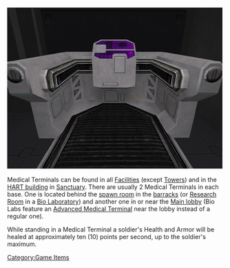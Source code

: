 ![](images/PSScreenShot0281.jpg "PSScreenShot0281.jpg")

Medical Terminals can be found in all
[Facilities](Facilities.md) (except [Towers](Towers.md))
and in the [HART building](HART_building.md) in
[Sanctuary](Sanctuary.md). There are usually 2 Medical Terminals
in each base. One is located behind the [spawn
room](spawn_room.md) in the [barracks](Barracks.md) (or
[Research Room](Research_Room.md) in a [Bio
Laboratory](Bio_Laboratory.md)) and another one in or near the
[Main lobby](Main_lobby.md) (Bio Labs feature an [Advanced
Medical Terminal](Advanced_Medical_Terminal.md) near the lobby
instead of a regular one).

While standing in a Medical Terminal a soldier's Health and Armor will
be healed at approximately ten (10) points per second, up to the
soldier's maximum.

[Category:Game Items](Category:Game_Items.md)
